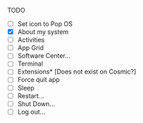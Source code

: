 TODO

- [ ] Set icon to Pop OS
- [x] About my system
- [ ] Activities
- [ ] App Grid
- [ ] Software Center...
- [ ] Terminal
- [ ] Extensions* [Does not exist on Cosmic?]
- [ ] Force quit app
- [ ] Sleep
- [ ] Restart...
- [ ] Shut Down...
- [ ] Log out...
